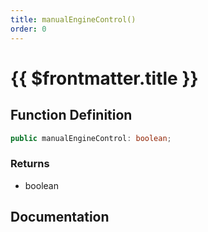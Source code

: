 ```yaml
---
title: manualEngineControl()
order: 0
---
```


# {{ $frontmatter.title }}

<!--@include: ./manualEngineControl_partial_header.md-->

## Function Definition

```ts
public manualEngineControl: boolean;
```

### Returns

* boolean

## Documentation

<!--@include: ./manualEngineControl_partial_footer.md-->
